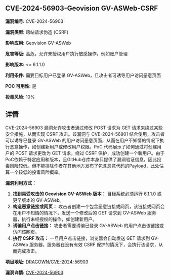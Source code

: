 ## CVE-2024-56903-Geovision GV-ASWeb-CSRF

**漏洞编号:** CVE-2024-56903

**漏洞类型:** 跨站请求伪造 (CSRF)

**影响应用:** Geovision GV-ASWeb

**危害等级:** 高危，允许未授权用户执行敏感操作，例如账户管理

**影响版本:** <= 6.1.1.0

**利用条件:** 需要目标用户已登录 GV-ASWeb，且攻击者可诱导用户访问恶意页面

**POC 可用性:** 是

**投毒风险:** 10%

## 详情

CVE-2024-56903 漏洞允许攻击者通过修改 POST 请求为 GET 请求来绕过某些安全措施，从而实现 CSRF 攻击。该漏洞与 CVE-2024-56901 结合使用，攻击者可以诱导已登录 GV-ASWeb 的用户访问恶意页面，从而在用户不知情的情况下执行恶意操作，如创建新用户或修改用户权限。PoC 代码展示了如何通过将创建用户的 POST 请求更改为 GET 请求，绕过 CSRF 保护，成功创建一个新用户。由于PoC依赖于特定应用和版本，且GitHub仓库本身只提供了漏洞验证信息，因此投毒风险较低。但不能排除作者在其他地方发布了包含恶意代码的Payload，此处估算一个较低的投毒风险概率。

**漏洞利用方式：**

1.  **找到易受攻击的 Geovision GV-ASWeb 版本：** 目标系统必须运行 6.1.1.0 或更早版本的 GV-ASWeb。
2.  **构造恶意链接或网页：** 攻击者创建一个包含恶意链接或网页，该链接或网页会在用户不知情的情况下，发送一个修改后的 GET 请求到 GV-ASWeb 服务器，执行未经授权的操作，如创建新用户。
3.  **诱骗用户点击链接：** 攻击者需要诱骗已登录 GV-ASWeb 的用户点击该链接或访问该网页。
4.  **执行 CSRF 攻击：** 一旦用户点击链接，浏览器会自动发送 GET 请求到 GV-ASWeb 服务器，服务器在没有有效 CSRF 保护的情况下，会执行该请求，从而完成攻击。

**项目地址:** [DRAGOWN/CVE-2024-56903](https://github.com/DRAGOWN/CVE-2024-56903)

**漏洞详情:** [CVE-2024-56903](https://nvd.nist.gov/vuln/detail/CVE-2024-56903)